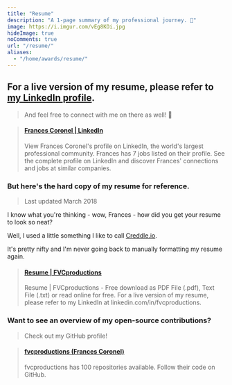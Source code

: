 ```yaml
---
title: "Resume"
description: "A 1-page summary of my professional journey. 📝"
image: https://i.imgur.com/vEg8KOi.jpg
hideImage: true
noComments: true
url: "/resume/"
aliases:
  - "/home/awards/resume/"
---
```


## For a live version of my resume, please refer to [my LinkedIn profile](https://linkedin.com/in/fvcproductions).

> And feel free to connect with me on there as well! 👥️

<blockquote class="embedly-card" data-card-controls="0"><h4><a href="https://www.linkedin.com/in/fvcproductions">Frances Coronel | LinkedIn</a></h4><p>View Frances Coronel's profile on LinkedIn, the world's largest professional community. Frances has 7 jobs listed on their profile. See the complete profile on LinkedIn and discover Frances' connections and jobs at similar companies.</p></blockquote>

### But here's the hard copy of my resume for reference.

> Last updated March 2018

I know what you're thinking - wow, Frances - how did you get your resume to look so neat?

Well, I used a little something I like to call [Creddle.io](https://resume.creddle.io/review/870o0jjlt23).

It's pretty nifty and I'm never going back to manually formatting my resume again.

<blockquote class="embedly-card" data-card-controls="0"><h4><a href="https://www.scribd.com/document/324348340/Resume-FVCproductions">Resume | FVCproductions</a></h4><p>Resume | FVCproductions - Free download as PDF File (.pdf), Text File (.txt) or read online for free. For a live version of my resume, please refer to my LinkedIn at linkedin.com/in/fvcproductions.</p></blockquote>

### Want to see an overview of my open-source contributions?

> Check out my GitHub profile!

<blockquote class="embedly-card" data-card-controls="0"><h4><a href="https://github.com/fvcproductions">fvcproductions (Frances Coronel)</a></h4><p>fvcproductions has 100 repositories available. Follow their code on GitHub.</p></blockquote>

<script async src="//cdn.embedly.com/widgets/platform.js" charset="UTF-8"></script>
